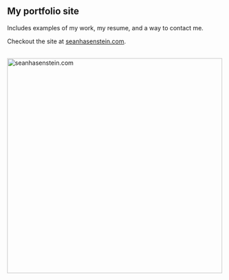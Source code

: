 ## My portfolio site

Includes examples of my work, my resume, and a way to contact me.

Checkout the site at [seanhasenstein.com](https://seanhasenstein.com/).

<br />
<img src="https://res.cloudinary.com/dra3wumrv/image/upload/v1645125218/portfolio-examples/seanhasenstein.com.jpg" alt="seanhasenstein.com" width="500">
